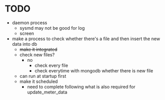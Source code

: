 # TODO
+ daemon process
    + sysmd may not be good for log
    + screen
+ make a process to check whether there's a file and then insert the new data
into db
    + ~~make it integrated~~
    + check new files?
        + no
            + check every file
            + check everytime with mongodb whether there is new file
    - can run at startup first
    - make it scheduled
        + need to complete following what is also required for update_meter_data